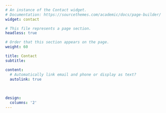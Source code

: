 ```yaml
---
# An instance of the Contact widget.
# Documentation: https://sourcethemes.com/academic/docs/page-builder/
widget: contact

# This file represents a page section.
headless: true

# Order that this section appears on the page.
weight: 60

title: Contact
subtitle:

content:
  # Automatically link email and phone or display as text?
  autolink: true
  
 
  
design:
  columns: '2'
---
```

